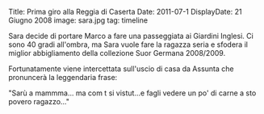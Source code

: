 Title: Prima giro alla Reggia di Caserta
Date: 2011-07-1
DisplayDate: 21 Giugno 2008
image: sara.jpg
tag: timeline

Sara decide di portare Marco a fare una passeggiata ai Giardini
Inglesi.  Ci sono 40 gradi all'ombra, ma Sara vuole fare la ragazza
seria e sfodera il miglior abbigliamento della collezione Suor Germana
2008/2009.

Fortunatamente viene intercettata sull'uscio di casa da Assunta che
pronuncerà la leggendaria frase:

"Sarù a mammma... ma com t si vistut...e fagli vedere un po' di carne
a sto povero ragazzo..."
